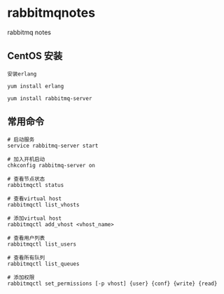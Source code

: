 # rabbitmqnotes
rabbitmq notes


## CentOS 安装

`安装erlang`

```shell
yum install erlang
```

```shell
yum install rabbitmq-server
```

## 常用命令

```shell
# 启动服务
service rabbitmq-server start

# 加入开机启动
chkconfig rabbitmq-server on

# 查看节点状态
rabbitmqctl status

# 查看virtual host
rabbitmqctl list_vhosts

# 添加virtual host
rabbitmqctl add_vhost <vhost_name>

# 查看用户列表
rabbitmqctl list_users

# 查看所有队列
rabbitmqctl list_queues

# 添加权限
rabbitmqctl set_permissions [-p vhost] {user} {conf} {write} {read}
```